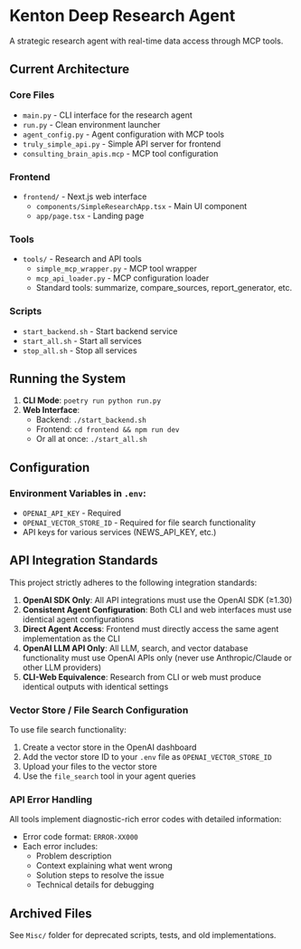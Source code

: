 # Kenton Deep Research Agent

A strategic research agent with real-time data access through MCP tools.

## Current Architecture

### Core Files
- `main.py` - CLI interface for the research agent
- `run.py` - Clean environment launcher
- `agent_config.py` - Agent configuration with MCP tools
- `truly_simple_api.py` - Simple API server for frontend
- `consulting_brain_apis.mcp` - MCP tool configuration

### Frontend
- `frontend/` - Next.js web interface
  - `components/SimpleResearchApp.tsx` - Main UI component
  - `app/page.tsx` - Landing page

### Tools
- `tools/` - Research and API tools
  - `simple_mcp_wrapper.py` - MCP tool wrapper
  - `mcp_api_loader.py` - MCP configuration loader
  - Standard tools: summarize, compare_sources, report_generator, etc.

### Scripts
- `start_backend.sh` - Start backend service
- `start_all.sh` - Start all services
- `stop_all.sh` - Stop all services

## Running the System

1. **CLI Mode**: `poetry run python run.py`
2. **Web Interface**: 
   - Backend: `./start_backend.sh`
   - Frontend: `cd frontend && npm run dev`
   - Or all at once: `./start_all.sh`

## Configuration

### Environment Variables in `.env`:
- `OPENAI_API_KEY` - Required
- `OPENAI_VECTOR_STORE_ID` - Required for file search functionality
- API keys for various services (NEWS_API_KEY, etc.)

## API Integration Standards
This project strictly adheres to the following integration standards:

1. **OpenAI SDK Only**: All API integrations must use the OpenAI SDK (≥1.30)
2. **Consistent Agent Configuration**: Both CLI and web interfaces must use identical agent configurations
3. **Direct Agent Access**: Frontend must directly access the same agent implementation as the CLI
4. **OpenAI LLM API Only**: All LLM, search, and vector database functionality must use OpenAI APIs only (never use Anthropic/Claude or other LLM providers)
5. **CLI-Web Equivalence**: Research from CLI or web must produce identical outputs with identical settings

### Vector Store / File Search Configuration
To use file search functionality:
1. Create a vector store in the OpenAI dashboard
2. Add the vector store ID to your `.env` file as `OPENAI_VECTOR_STORE_ID`
3. Upload your files to the vector store
4. Use the `file_search` tool in your agent queries

### API Error Handling
All tools implement diagnostic-rich error codes with detailed information:
- Error code format: `ERROR-XX000`
- Each error includes:
  - Problem description
  - Context explaining what went wrong
  - Solution steps to resolve the issue
  - Technical details for debugging

## Archived Files

See `Misc/` folder for deprecated scripts, tests, and old implementations.